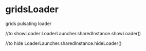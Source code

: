 # gridsLoader
grids pulsating loader

//to showLoader
LoaderLauncher.sharedInstance.showLoader()

//to hide 
LoaderLauncher.sharedInstance.hideLoader()
